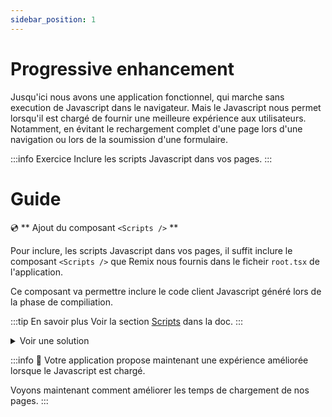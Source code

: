 ```yaml
---
sidebar_position: 1
---
```


# Progressive enhancement

Jusqu'ici nous avons une application fonctionnel, qui marche sans execution de Javascript dans le navigateur. Mais le Javascript nous permet lorsqu'il est chargé de fournir une meilleure expérience aux utilisateurs. Notamment, en évitant le rechargement complet d'une page lors d'une navigation ou lors de la soumission d'une formulaire.

:::info Exercice
Inclure les scripts Javascript dans vos pages.
:::

# Guide

💿 ** Ajout du composant `<Scripts />` **

Pour inclure, les scripts Javascript dans vos pages, il suffit inclure le composant `<Scripts />` que Remix nous fournis dans le ficheir `root.tsx` de l'application.

Ce composant va permettre inclure le code client Javascript généré lors de la phase de compiliation.

:::tip En savoir plus
Voir la section [Scripts](https://remix.run/docs/en/1.14.3/components/scripts) dans la doc.
:::

<details>
  <summary>Voir une solution</summary>

```tsx title="app/root.tsx"
import { Scripts } from "@remix-run/react";

export default function App() {
  return (
    <html lang="en">
      <head>
        <Meta />
        <Links />
      </head>
      <body>
        <Outlet />
        <ScrollRestoration />
        // highlight-next-line
        <Scripts />
        <LiveReload />
      </body>
    </html>
  );
}
```

</details>

:::info 👏 Votre application propose maintenant une expérience améliorée lorsque le Javascript est chargé.

Voyons maintenant comment améliorer les temps de chargement de nos pages.
:::
